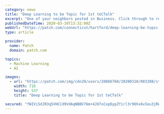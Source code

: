 ```yaml
---
category: news
title: "Deep Learning to be Topic for 1st teCTalk"
excerpt: "One of your neighbors posted in Business. Click through to read what they have to say. (The views expressed in this post are the author’s own.)"
publishedDateTime: 2020-03-10T13:32:00Z
webUrl: "https://patch.com/connecticut/hartford/deep-learning-be-topic-1st-tectalk"
type: article

provider:
  name: Patch
  domain: patch.com

topics:
  - Machine Learning
  - AI

images:
  - url: "https://patch.com/img/cdn20/users/20886760/20200310/083208/styles/patch_image/public/tectalk-logo___10082846546.jpg"
    width: 716
    height: 537
    title: "Deep Learning to be Topic for 1st teCTalk"

secured: "fWIViSdJR3q5VHCCd9VdAqNBBV76m+4JO7xCxpDypZYirl3r96hx6vIeu3jRWE3urj4ikwYPj6prEtv7DooQ1uUFqdYA0c9y06mdeBVOpQBz7v/3ckrWeTEeZ36kA94vNhICjjGoQWRyCHJSXbbQiTZhil+nErdatHopvjL/HFomCG+xa2GGcQzrqJ+PW4AnnxPH6JN3OUq0RBkIbTd2pZcGfGqNxfKNgYuX2MjqSU0DRo46c+ISx1sb9NznQ0tGCyqgxKLxSwcRCVv3ggRMxZIDuehvF8l5vDbEAllIqP+MYsezfxvR7CB2ko9oZxp2qpkXhpgopGUOpVjqxJW2zsQ6o+oX5RXfW0oXOef/sc+VXQzlc8c3QJnvFJNY0Dlcei58gU7w6q21O5ZRk+blLX9+o8TE8isiMdRXtrbAgfHAkh//JCvI2S3pk+WsHM/lDlbiLEBk9JQR/sLCwGY3q1eUCg1snyXML8n7vP+Ha2E=;RRTzZWAaEFSDIwgUCcizQA=="
---
```


